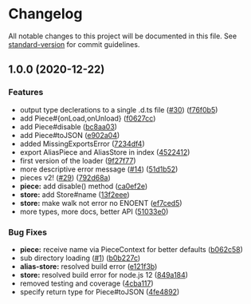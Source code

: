 # Changelog

All notable changes to this project will be documented in this file. See [standard-version](https://github.com/conventional-changelog/standard-version) for commit guidelines.

## 1.0.0 (2020-12-22)

### Features

-   output type declerations to a single .d.ts file ([#30](https://github.com/sapphire-project/pieces/issues/30)) ([f76f0b5](https://github.com/sapphire-project/pieces/commit/f76f0b5ca4e3e1d3480a8383e13c7ee52a6869e4))
-   add Piece#{onLoad,onUnload} ([f0627cc](https://github.com/sapphire-project/pieces/commit/f0627ccae333e7f59b9849a72d776025764aec80))
-   add Piece#disable ([bc8aa03](https://github.com/sapphire-project/pieces/commit/bc8aa031c2537af945e3b682a01444cdfe36c6f3))
-   add Piece#toJSON ([e902a04](https://github.com/sapphire-project/pieces/commit/e902a04bc77f96c2bfa3004da243c82b60b2ee4c))
-   added MissingExportsError ([7234df4](https://github.com/sapphire-project/pieces/commit/7234df49844f1c28edadb04ac5f45a29cb1fb3b1))
-   export AliasPiece and AliasStore in index ([4522412](https://github.com/sapphire-project/pieces/commit/4522412f9081c837c5f0547ad3e0782cb6ea39e6))
-   first version of the loader ([9f27f77](https://github.com/sapphire-project/pieces/commit/9f27f77a430e58a1f210a6aa7a30a69070ff0cc7))
-   more descriptive error message ([#14](https://github.com/sapphire-project/pieces/issues/14)) ([51d1b52](https://github.com/sapphire-project/pieces/commit/51d1b5248dab37c3f10b0df3fd71074df800841e))
-   pieces v2! ([#29](https://github.com/sapphire-project/pieces/issues/29)) ([792d68a](https://github.com/sapphire-project/pieces/commit/792d68a0898206c66b1b0796e9c5f484ee0730b0))
-   **piece:** add disable() method ([ca0ef2e](https://github.com/sapphire-project/pieces/commit/ca0ef2e4cd7cc77406a692c5f99a5ee8f3d72446))
-   **store:** add Store#name ([13f2eee](https://github.com/sapphire-project/pieces/commit/13f2eee159b95b4fe15656a7a0f144d94b4203fc))
-   **store:** make walk not error no ENOENT ([ef7ced5](https://github.com/sapphire-project/pieces/commit/ef7ced53855701c043718d861f0071045b56e5a7))
-   more types, more docs, better API ([51033e0](https://github.com/sapphire-project/pieces/commit/51033e02a51dbf0e8ca8f2df0e07312f320837b0))

### Bug Fixes

-   **piece:** receive name via PieceContext for better defaults ([b062c58](https://github.com/sapphire-project/pieces/commit/b062c589f417142e325e39c7174d7d30bec70afd))
-   sub directory loading ([#1](https://github.com/sapphire-project/pieces/issues/1)) ([b0b227c](https://github.com/sapphire-project/pieces/commit/b0b227c76220d39b6aa1110244d83889fdafb961))
-   **alias-store:** resolved build error ([e121f3b](https://github.com/sapphire-project/pieces/commit/e121f3bbcc7f76ac7bbc9db8522670042a6307fe))
-   **store:** resolved build error for node.js 12 ([849a184](https://github.com/sapphire-project/pieces/commit/849a184e53abe44a227589f6b290e429caaec277))
-   removed testing and coverage ([4cba117](https://github.com/sapphire-project/pieces/commit/4cba11777b992c7c63eaa39fc6278cf97104b9d9))
-   specify return type for Piece#toJSON ([4fe4892](https://github.com/sapphire-project/pieces/commit/4fe4892603a57ca5ee78a7c1be650d19ff4be7e5))
